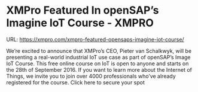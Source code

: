 # XMPro Featured In openSAP’s Imagine IoT Course - XMPRO

URL: https://xmpro.com/xmpro-featured-opensaps-imagine-iot-course/

We’re excited to announce that XMPro’s CEO, Pieter van Schalkwyk, will be presenting a real-world industrial IoT use case as part of openSAP’s Image IoT Course.
This free online course on IoT is open to anyone and starts on the 28th of September 2016.
If you want to learn more about the Internet of Things, we invite you to join over 4000 professionals who’ve already registered for the course.
Click here to secure your spot 